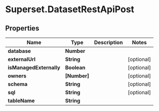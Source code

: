 # Superset.DatasetRestApiPost

## Properties
Name | Type | Description | Notes
------------ | ------------- | ------------- | -------------
**database** | **Number** |  | 
**externalUrl** | **String** |  | [optional] 
**isManagedExternally** | **Boolean** |  | [optional] 
**owners** | **[Number]** |  | [optional] 
**schema** | **String** |  | [optional] 
**sql** | **String** |  | [optional] 
**tableName** | **String** |  | 
